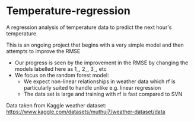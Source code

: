 # Temperature-regression
A regression analysis of temperature data to predict the next hour's temperature.

This is an ongoing project that begins with a very simple model and then attempts to improve the RMSE

- Our progress is seen by the improvement in the RMSE by changing the models labelled here as 1_, 2_, 3_, etc
- We focus on the random forest model:
    - We expect non-linear relationships in weather data which rf is particularly suited to handle unlike e.g. linear regression
    - The data set is large and training with rf is fast compared to SVN

Data taken from Kaggle weather dataset:
https://www.kaggle.com/datasets/muthuj7/weather-dataset/data
